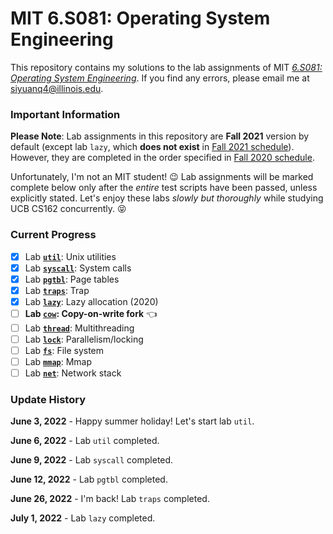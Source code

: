 # MIT 6.S081: Operating System Engineering

This repository contains my solutions to the lab assignments of MIT
[*6.S081: Operating System Engineering*](https://pdos.csail.mit.edu/6.828/2021/schedule.html). If you find any errors, please
email me at siyuanq4@illinois.edu.

### Important Information

**Please Note**: Lab assignments in this repository are **Fall 2021** version by default (except lab `lazy`, which **does not exist**
in [Fall 2021 schedule](https://pdos.csail.mit.edu/6.828/2021/schedule.html)). However, they are completed in the order specified
in [Fall 2020 schedule](https://pdos.csail.mit.edu/6.828/2020/schedule.html).

Unfortunately, I'm not an MIT student! :wink: Lab assignments will be marked complete below only after the *entire* test scripts have been
passed, unless explicitly stated. Let's enjoy these labs *slowly but thoroughly* while studying UCB CS162 concurrently. :stuck_out_tongue_closed_eyes:

### Current Progress

- [x] Lab [**`util`**](https://github.com/Brant-Skywalker/MIT-6.S081/tree/util): Unix utilities
- [x] Lab [**`syscall`**](https://github.com/Brant-Skywalker/MIT-6.S081/tree/syscall): System calls
- [x] Lab [**`pgtbl`**](https://github.com/Brant-Skywalker/MIT-6.S081/tree/pgtbl): Page tables
- [x] Lab [**`traps`**](https://github.com/Brant-Skywalker/MIT-6.S081/tree/traps): Trap
- [x] Lab [**`lazy`**](https://github.com/Brant-Skywalker/MIT-6.S081/tree/lazy): Lazy allocation (2020)
- [ ] **Lab [**`cow`**](https://github.com/Brant-Skywalker/MIT-6.S081/tree/cow): Copy-on-write fork**  :point_left:
- [ ] Lab [**`thread`**](https://github.com/Brant-Skywalker/MIT-6.S081/tree/thread): Multithreading
- [ ] Lab [**`lock`**](https://github.com/Brant-Skywalker/MIT-6.S081/tree/lock): Parallelism/locking
- [ ] Lab [**`fs`**](https://github.com/Brant-Skywalker/MIT-6.S081/tree/fs): File system
- [ ] Lab [**`mmap`**](https://github.com/Brant-Skywalker/MIT-6.S081/tree/mmap): Mmap
- [ ] Lab [**`net`**](https://github.com/Brant-Skywalker/MIT-6.S081/tree/net): Network stack
<!---
- [x] Lab [**`pgtbl`**](https://github.com/Brant-Skywalker/MIT-6.S081/tree/pgtbl-2020): Page tables (2020)  :warning:
-->

### Update History

**June 3, 2022** - Happy summer holiday! Let's start lab `util`.

**June 6, 2022** - Lab `util` completed.

**June 9, 2022** - Lab `syscall` completed.

**June 12, 2022** - Lab `pgtbl` completed.

**June 26, 2022** - I'm back! Lab `traps` completed.

**July 1, 2022** - Lab `lazy` completed.

<!---
**June 14, 2022** - Lab `pgtbl` (2020) done. *Not 100% understood.*
-->
